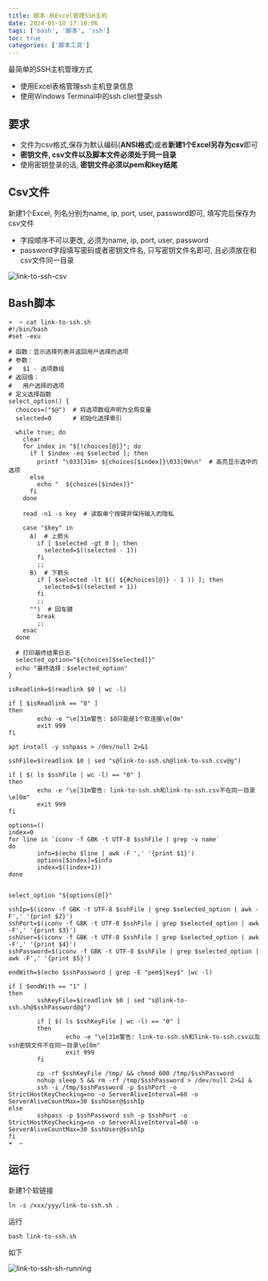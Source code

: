 ```yaml
---
title: 脚本-用Excel管理SSH主机
date: 2024-05-10 17:10:06
tags: ['bash', '脚本', 'ssh']
toc: true
categories: ['脚本工具']
---
```


最简单的SSH主机管理方式
- 使用Excel表格管理ssh主机登录信息
- 使用Windows Terminal中的ssh cliet登录ssh

<!--more-->


## 要求

- 文件为csv格式,保存为默认编码(**ANSI格式**)或者**新建1个Excel另存为csv**即可
- **密钥文件, csv文件以及脚本文件必须处于同一目录**
- 使用密钥登录的话, **密钥文件必须以pem和key结尾**

## Csv文件

新建1个Excel, 列名分别为name, ip, port, user, password即可, 填写完后保存为csv文件

- 字段顺序不可以更改, 必须为name, ip, port, user, password
- password字段填写密码或者密钥文件名, 只写密钥文件名即可, 且必须放在和csv文件同一目录

![link-to-ssh-csv](https://mys3.kengdie.xyz/blog/link-to-ssh-csv.png)

## Bash脚本

```shell
➜  ~ cat link-to-ssh.sh
#!/bin/bash
#set -exu

# 函数：显示选择列表并返回用户选择的选项
# 参数：
#   $1 - 选项数组
# 返回值：
#   用户选择的选项
# 定义选择函数
select_option() {
  choices=("$@")  # 将选项数组声明为全局变量
  selected=0      # 初始化选择索引

  while true; do
    clear
    for index in "${!choices[@]}"; do
      if [ $index -eq $selected ]; then
        printf "\033[31m> ${choices[$index]}\033[0m\n"  # 高亮显示选中的选项
      else
        echo "  ${choices[$index]}"
      fi
    done

    read -n1 -s key  # 读取单个按键并保持输入的隐私

    case "$key" in
      A)  # 上箭头
        if [ $selected -gt 0 ]; then
          selected=$((selected - 1))
        fi
        ;;
      B)  # 下箭头
        if [ $selected -lt $(( ${#choices[@]} - 1 )) ]; then
          selected=$((selected + 1))
        fi
        ;;
      "")  # 回车键
        break
        ;;
    esac
  done

  # 打印最终结果日志
  selected_option="${choices[$selected]}"
  echo "最终选择：$selected_option"
}

isReadlink=$(readlink $0 | wc -l)

if [ $isReadlink == "0" ]
then
        echo -e "\e[31m警告: $0只能是1个软连接\e[0m"
        exit 999
fi

apt install -y sshpass > /dev/null 2>&1

sshFile=$(readlink $0 | sed "s@link-to-ssh.sh@link-to-ssh.csv@g")

if [ $( ls $sshFile | wc -l) == "0" ]
then
        echo -e "\e[31m警告: link-to-ssh.sh和link-to-ssh.csv不在同一目录\e[0m"
        exit 999
fi

options=()
index=0
for line in `iconv -f GBK -t UTF-8 $sshFile | grep -v name`
do
        info=$(echo $line | awk -F ',' '{print $1}')
        options[$index]=$info
        index=$((index+1))
done


select_option "${options[@]}"

sshIp=$(iconv -f GBK -t UTF-8 $sshFile | grep $selected_option | awk -F',' '{print $2}')
sshPort=$(iconv -f GBK -t UTF-8 $sshFile | grep $selected_option | awk -F',' '{print $3}')
sshUser=$(iconv -f GBK -t UTF-8 $sshFile | grep $selected_option | awk -F',' '{print $4}')
sshPassword=$(iconv -f GBK -t UTF-8 $sshFile | grep $selected_option | awk -F',' '{print $5}')

endWith=$(echo $sshPassword | grep -E "pem$|key$" |wc -l)

if [ $endWith == "1" ]
then
        sshKeyFile=$(readlink $0 | sed "s@link-to-ssh.sh@$sshPassword@g")

        if [ $( ls $sshKeyFile | wc -l) == "0" ]
        then
                echo -e "\e[31m警告: link-to-ssh.sh和link-to-ssh.csv以及ssh密钥文件不在同一目录\e[0m"
                exit 999
        fi

        cp -rf $sshKeyFile /tmp/ && chmod 600 /tmp/$sshPassword
        nohup sleep 5 && rm -rf /tmp/$sshPassword > /dev/null 2>&1 &
        ssh -i /tmp/$sshPassword -p $sshPort -o StrictHostKeyChecking=no -o ServerAliveInterval=60 -o ServerAliveCountMax=30 $sshUser@$sshIp
else
        sshpass -p $sshPassword ssh -p $sshPort -o StrictHostKeyChecking=no -o ServerAliveInterval=60 -o ServerAliveCountMax=30 $sshUser@$sshIp
fi
➜  ~
```


## 运行

新建1个软链接

```shell
ln -s /xxx/yyy/link-to-ssh.sh .
```

运行

```shell
bash link-to-ssh.sh
```

如下

![link-to-ssh-sh-running](https://mys3.kengdie.xyz/blog/link-to-ssh-sh-running.png)